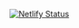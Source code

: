 [![Netlify Status](https://api.netlify.com/api/v1/badges/6e3ab748-bcf7-4db4-87fa-b74fdfa1b40c/deploy-status)](https://app.netlify.com/sites/filipjelic/deploys)
